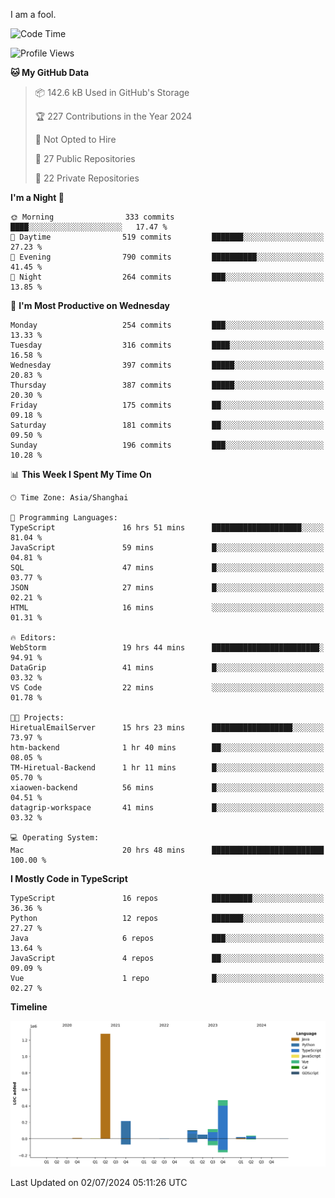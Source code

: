 I am a fool.

<!--START_SECTION:waka-->
![Code Time](http://img.shields.io/badge/Code%20Time-1%2C527%20hrs%2035%20mins-blue)

![Profile Views](http://img.shields.io/badge/Profile%20Views-0-blue)

**🐱 My GitHub Data** 

> 📦 142.6 kB Used in GitHub's Storage 
 > 
> 🏆 227 Contributions in the Year 2024
 > 
> 🚫 Not Opted to Hire
 > 
> 📜 27 Public Repositories 
 > 
> 🔑 22 Private Repositories 
 > 
**I'm a Night 🦉** 

```text
🌞 Morning                333 commits         ████░░░░░░░░░░░░░░░░░░░░░   17.47 % 
🌆 Daytime                519 commits         ███████░░░░░░░░░░░░░░░░░░   27.23 % 
🌃 Evening                790 commits         ██████████░░░░░░░░░░░░░░░   41.45 % 
🌙 Night                  264 commits         ███░░░░░░░░░░░░░░░░░░░░░░   13.85 % 
```
📅 **I'm Most Productive on Wednesday** 

```text
Monday                   254 commits         ███░░░░░░░░░░░░░░░░░░░░░░   13.33 % 
Tuesday                  316 commits         ████░░░░░░░░░░░░░░░░░░░░░   16.58 % 
Wednesday                397 commits         █████░░░░░░░░░░░░░░░░░░░░   20.83 % 
Thursday                 387 commits         █████░░░░░░░░░░░░░░░░░░░░   20.30 % 
Friday                   175 commits         ██░░░░░░░░░░░░░░░░░░░░░░░   09.18 % 
Saturday                 181 commits         ██░░░░░░░░░░░░░░░░░░░░░░░   09.50 % 
Sunday                   196 commits         ███░░░░░░░░░░░░░░░░░░░░░░   10.28 % 
```


📊 **This Week I Spent My Time On** 

```text
🕑︎ Time Zone: Asia/Shanghai

💬 Programming Languages: 
TypeScript               16 hrs 51 mins      ████████████████████░░░░░   81.04 % 
JavaScript               59 mins             █░░░░░░░░░░░░░░░░░░░░░░░░   04.81 % 
SQL                      47 mins             █░░░░░░░░░░░░░░░░░░░░░░░░   03.77 % 
JSON                     27 mins             █░░░░░░░░░░░░░░░░░░░░░░░░   02.21 % 
HTML                     16 mins             ░░░░░░░░░░░░░░░░░░░░░░░░░   01.31 % 

🔥 Editors: 
WebStorm                 19 hrs 44 mins      ████████████████████████░   94.91 % 
DataGrip                 41 mins             █░░░░░░░░░░░░░░░░░░░░░░░░   03.32 % 
VS Code                  22 mins             ░░░░░░░░░░░░░░░░░░░░░░░░░   01.78 % 

🐱‍💻 Projects: 
HiretualEmailServer      15 hrs 23 mins      ██████████████████░░░░░░░   73.97 % 
htm-backend              1 hr 40 mins        ██░░░░░░░░░░░░░░░░░░░░░░░   08.05 % 
TM-Hiretual-Backend      1 hr 11 mins        █░░░░░░░░░░░░░░░░░░░░░░░░   05.70 % 
xiaowen-backend          56 mins             █░░░░░░░░░░░░░░░░░░░░░░░░   04.51 % 
datagrip-workspace       41 mins             █░░░░░░░░░░░░░░░░░░░░░░░░   03.32 % 

💻 Operating System: 
Mac                      20 hrs 48 mins      █████████████████████████   100.00 % 
```

**I Mostly Code in TypeScript** 

```text
TypeScript               16 repos            █████████░░░░░░░░░░░░░░░░   36.36 % 
Python                   12 repos            ███████░░░░░░░░░░░░░░░░░░   27.27 % 
Java                     6 repos             ███░░░░░░░░░░░░░░░░░░░░░░   13.64 % 
JavaScript               4 repos             ██░░░░░░░░░░░░░░░░░░░░░░░   09.09 % 
Vue                      1 repo              █░░░░░░░░░░░░░░░░░░░░░░░░   02.27 % 
```



**Timeline**

![Lines of Code chart](https://raw.githubusercontent.com/VeejaLiu/VeejaLiu/master/assets/bar_graph.png)


 Last Updated on 02/07/2024 05:11:26 UTC
<!--END_SECTION:waka-->
